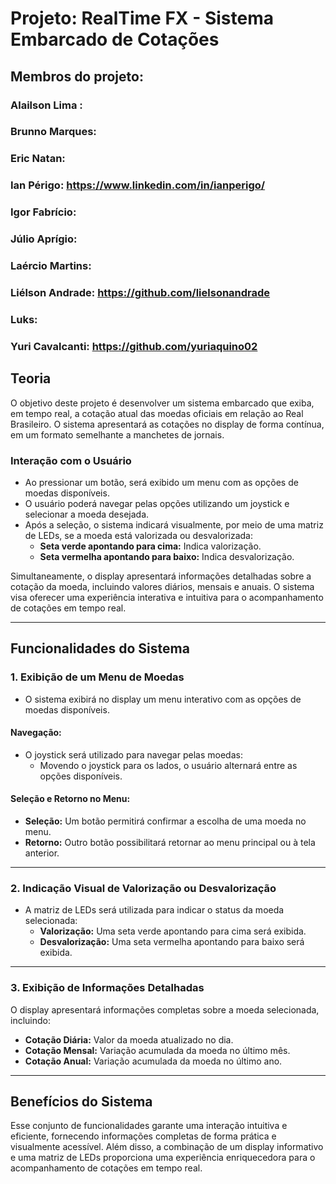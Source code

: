 # Projeto: RealTime FX - Sistema Embarcado de Cotações

## Membros do projeto:

### Alailson Lima : 

### Brunno Marques:

### Eric Natan: 

### Ian Périgo: https://www.linkedin.com/in/ianperigo/

### Igor Fabrício:

### Júlio Aprígio:

### Laércio Martins:

### Liélson Andrade: https://github.com/lielsonandrade

### Luks:

### Yuri Cavalcanti: https://github.com/yuriaquino02

## Teoria
O objetivo deste projeto é desenvolver um sistema embarcado que exiba, em tempo real, a cotação atual das moedas oficiais em relação ao Real Brasileiro. O sistema apresentará as cotações no display de forma contínua, em um formato semelhante a manchetes de jornais.

### Interação com o Usuário
- Ao pressionar um botão, será exibido um menu com as opções de moedas disponíveis.
- O usuário poderá navegar pelas opções utilizando um joystick e selecionar a moeda desejada.
- Após a seleção, o sistema indicará visualmente, por meio de uma matriz de LEDs, se a moeda está valorizada ou desvalorizada:
  - **Seta verde apontando para cima:** Indica valorização.
  - **Seta vermelha apontando para baixo:** Indica desvalorização.

Simultaneamente, o display apresentará informações detalhadas sobre a cotação da moeda, incluindo valores diários, mensais e anuais. O sistema visa oferecer uma experiência interativa e intuitiva para o acompanhamento de cotações em tempo real.

---

## Funcionalidades do Sistema

### 1. Exibição de um Menu de Moedas
- O sistema exibirá no display um menu interativo com as opções de moedas disponíveis.

#### Navegação:
- O joystick será utilizado para navegar pelas moedas:
  - Movendo o joystick para os lados, o usuário alternará entre as opções disponíveis.

#### Seleção e Retorno no Menu:
- **Seleção:** Um botão permitirá confirmar a escolha de uma moeda no menu.
- **Retorno:** Outro botão possibilitará retornar ao menu principal ou à tela anterior.

---

### 2. Indicação Visual de Valorização ou Desvalorização
- A matriz de LEDs será utilizada para indicar o status da moeda selecionada:
  - **Valorização:** Uma seta verde apontando para cima será exibida.
  - **Desvalorização:** Uma seta vermelha apontando para baixo será exibida.

---

### 3. Exibição de Informações Detalhadas
O display apresentará informações completas sobre a moeda selecionada, incluindo:
- **Cotação Diária:** Valor da moeda atualizado no dia.
- **Cotação Mensal:** Variação acumulada da moeda no último mês.
- **Cotação Anual:** Variação acumulada da moeda no último ano.

---

## Benefícios do Sistema
Esse conjunto de funcionalidades garante uma interação intuitiva e eficiente, fornecendo informações completas de forma prática e visualmente acessível. Além disso, a combinação de um display informativo e uma matriz de LEDs proporciona uma experiência enriquecedora para o acompanhamento de cotações em tempo real.

